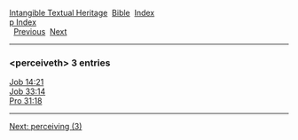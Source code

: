 [Intangible Textual Heritage](../../index)  [Bible](../index) 
[Index](index)   
[p Index](_p_)  
  [Previous](c08382)  [Next](c08384) 

------------------------------------------------------------------------

### &lt;perceiveth&gt; 3 entries

[Job 14:21](../kjv/job014.htm#021)  
[Job 33:14](../kjv/job033.htm#014)  
[Pro 31:18](../kjv/pro031.htm#018)  

------------------------------------------------------------------------

[Next: perceiving (3)](c08384)
